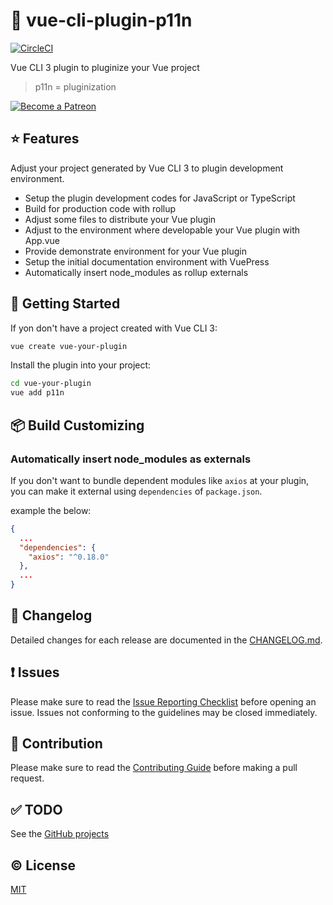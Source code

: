 # :electric_plug: vue-cli-plugin-p11n

[![CircleCI](https://circleci.com/gh/davidroyer/vue-cli-plugin-p11n.svg?style=svg)](https://circleci.com/gh/davidroyer/vue-cli-plugin-p11n)

Vue CLI 3 plugin to pluginize your Vue project

> p11n = pluginization

<a href="https://www.patreon.com/davidroyer" target="_blank">
  <img src="https://c5.patreon.com/external/logo/become_a_patron_button.png" alt="Become a Patreon">
</a>


## :star: Features
Adjust your project generated by Vue CLI 3 to plugin development environment.

- Setup the plugin development codes for JavaScript or TypeScript
- Build for production code with rollup
- Adjust some files to distribute your Vue plugin
- Adjust to the environment where developable your Vue plugin with App.vue
- Provide demonstrate environment for your Vue plugin
- Setup the initial documentation environment with VuePress
- Automatically insert node_modules as rollup externals 


## :rocket: Getting Started
If yon don't have a project created with Vue CLI 3:

```sh
vue create vue-your-plugin
```

Install the plugin into your project:

```sh
cd vue-your-plugin
vue add p11n
```

## :package: Build Customizing

### Automatically insert node_modules as externals
If you don't want to bundle dependent modules like `axios` at your plugin, you can make it external using `dependencies` of `package.json`.

example the below:

```json
{
  ...
  "dependencies": {
    "axios": "^0.18.0"
  },
  ...
}
```

## :scroll: Changelog

Detailed changes for each release are documented in the [CHANGELOG.md](https://github.com/davidroyer/vue-cli-plugin-p11n/blob/master/CHANGELOG.md).


## :exclamation: Issues

Please make sure to read the [Issue Reporting Checklist](https://github.com/davidroyer/vue-cli-plugin-p11n/blob/master/CONTRIBUTING.md#issue-reporting-guidelines) before opening an issue. Issues not conforming to the guidelines may be closed immediately.


## :muscle: Contribution

Please make sure to read the [Contributing Guide](https://github.com/davidroyer/vue-cli-plugin-p11n/blob/master/CONTRIBUTING.md) before making a pull request.


## :white_check_mark: TODO
See the [GitHub projects](https://github.com/davidroyer/vue-cli-plugin-p11n/projects/1)


## :copyright: License

[MIT](http://opensource.org/licenses/MIT)
